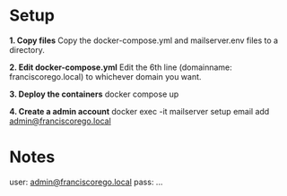 # Setup

<b>1. Copy files</b>
Copy the docker-compose.yml and mailserver.env files to a directory.

<b>2. Edit docker-compose.yml</b>
Edit the 6th line (domainname: franciscorego.local) to whichever domain you want.

<b>3. Deploy the containers</b>
docker compose up

<b>4. Create a admin account</b>
docker exec -it mailserver setup email add admin@franciscorego.local

# Notes

user: admin@franciscorego.local
pass: ...
